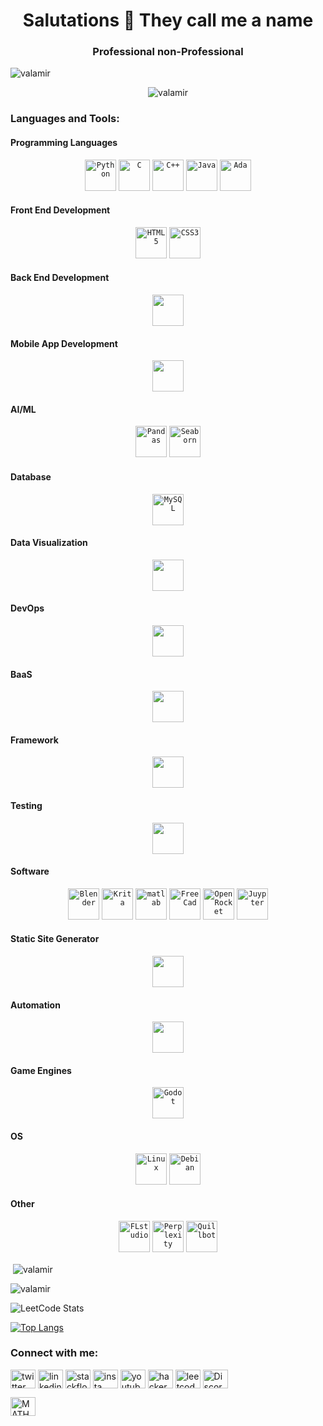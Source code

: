 <h1 align="center">Salutations 🤖 They call me a name</h1>
<h3 align="center">Professional non-Professional</h3>

<p align="left"> <img src="https://komarev.com/ghpvc/?username=valamir&label=Profile%20views&color=0e75b6&style=flat" alt="valamir" /> </p>

<p align="center"> <img src="https://github-profile-trophy.vercel.app/?username=Valamir777&theme=dracula&column=-1" alt="valamir" /> </p>

<h3 align="left">Languages and Tools:</h3>
<h4 align="left">Programming Languages</h4>
<div align="center">
	<code><img width="50" src="https://upload.wikimedia.org/wikipedia/commons/c/cf/Python_logo_51.svg" alt="Python" title="Python"/></code>
	<code><img width="50" src="https://upload.wikimedia.org/wikipedia/commons/1/19/C_Logo.png" alt="C" title="C"/></code>
	<code><img width="50" src="https://upload.wikimedia.org/wikipedia/commons/1/18/ISO_C%2B%2B_Logo.svg" alt="C++" title="C++"/></code>
	<code><img width="50" src="https://upload.wikimedia.org/wikipedia/de/e/e1/Java-Logo.svg" alt="Java" title="Java"/></code>
	<code><img width="50" src="https://upload.wikimedia.org/wikipedia/commons/d/d6/Ada_Mascot_with_slogan.svg" alt="Ada" title="Ada Core"/></code>
</div>
<h4 align="lef
<h4 align="left">Front End Development</h4>
<div align="center">
	<code><img width="50" src="https://upload.wikimedia.org/wikipedia/commons/6/61/HTML5_logo_and_wordmark.svg" alt="HTML5" title="HTML5"/></code>
	<code><img width="50" src="https://upload.wikimedia.org/wikipedia/commons/6/62/CSS3_logo.svg" alt="CSS3" title="CSS3"/></code>
</div>
<h4 align="left">Back End Development</h4>
<div align="center">
	<code><img width="50" src="" alt="" title=""/></code>
</div>
<h4 align="left">Mobile App Development</h4>
<div align="center">
	<code><img width="50" src="" alt="" title=""/></code>
</div>
<h4 align="left">AI/ML</h4>
<div align="center">
	<code><img width="50" src="https://upload.wikimedia.org/wikipedia/commons/2/22/Pandas_mark.svg" alt="Pandas" title="Pandas"/></code>
	<code><img width="50" src="https://seaborn.pydata.org/_images/logo-mark-lightbg.svg" alt="Seaborn" title="Seaborn"/></code>
</div>
<h4 align="left">Database</h4>
<div align="center">
	<code><img width="50" src="https://upload.wikimedia.org/wikipedia/labs/8/8e/Mysql_logo.png" alt="MySQL" title="MySQL"/></code>
</div>
<h4 align="left">Data Visualization</h4>
<div align="center">
	<code><img width="50" src="" alt="" title=""/></code>
</div>
<h4 align="left">DevOps</h4>
<div align="center">
	<code><img width="50" src="" alt="" title=""/></code>
</div>
<h4 align="left">BaaS</h4>
<div align="center">
	<code><img width="50" src="" alt="" title=""/></code>
</div>
<h4 align="left">Framework</h4>
<div align="center">
	<code><img width="50" src="" alt="" title=""/></code>
</div>
<h4 align="left">Testing</h4>
<div align="center">
	<code><img width="50" src="" alt="" title=""/></code>
</div>
<h4 align="left">Software</h4>
<div align="center">
	<code><img width="50" src="https://upload.wikimedia.org/wikipedia/en/f/f2/Blender-Logo.png" alt="Blender" title="Blender"/></code>
	<code><img width="50" src="https://upload.wikimedia.org/wikipedia/commons/7/73/Calligrakrita-base.svg" alt="Krita" title="Krita"/></code>
	<code><img width="50" src="https://upload.wikimedia.org/wikipedia/commons/2/21/Matlab_Logo.png" alt="matlab" title="matlab"/></code>
	<code><img width="50" src="https://upload.wikimedia.org/wikipedia/commons/f/f7/FreeCAD-logo.svg" alt="FreeCad" title="FreeCad"/></code>
	<code><img width="50" src="https://wiki.openrocket.info/images/a/a8/Icon-256.png" alt="OpenRocket" title="OpenRocket"/></code>
	<code><img width="50" src="https://upload.wikimedia.org/wikipedia/commons/thumb/3/38/Jupyter_logo.svg/800px-Jupyter_logo.svg.png" alt="Juypter" title="Juypter"/></code>
</div>
<h4 align="left">Static Site Generator</h4>
<div align="center">
	<code><img width="50" src="" alt="" title=""/></code>
</div>
<h4 align="left">Automation</h4>
<div align="center">
	<code><img width="50" src="" alt="" title=""/></code>
</div>
<h4 align="left">Game Engines</h4>
<div align="center">
	<code><img width="50" src="https://upload.wikimedia.org/wikipedia/commons/6/6a/Godot_icon.svg" alt="Godot" title="Godot"/></code>
</div>
<h4 align="left">OS</h4>
<div align="center">
	<code><img width="50" src="https://upload.wikimedia.org/wikipedia/commons/3/35/Tux.svg" alt="Linux" title="Linux"/></code>
	<code><img width="50" src="https://upload.wikimedia.org/wikipedia/commons/0/04/Debian_logo.png" alt="Debian" title="Debian"/></code>
</div>
<h4 align="left">Other</h4>
<div align="center">
	<code><img width="50" src="https://upload.wikimedia.org/wikipedia/fr/e/ef/FL-Studio-12-Logo.png" alt="FLstudio" title="FLstudio"/></code>
	<code><img width="50" src="https://upload.wikimedia.org/wikipedia/commons/1/1d/Perplexity_AI_logo.svg" alt="Perplexity" title="Perplexity"/></code>
	<code><img width="50" src="https://static.wikia.nocookie.net/logopedia/images/1/14/QuillBot_2017_%28Icon%29.png/revision/latest?cb=20221006131650" alt="Quillbot" title="Quillbot"/></code>
</div>

<p>&nbsp;<img align="center" src="https://github-readme-stats.vercel.app/api?username=valamir&show_icons=true&locale=en&theme=dracula" alt="valamir" /></p>

<p><img align="center" src="https://github-readme-streak-stats.herokuapp.com/?user=valamir&theme=dracula" alt="valamir" /></p>

![LeetCode Stats](https://leetcard.jacoblin.cool/Valamir777?theme=nord&font=Kaisei%20Opti&ext=heatmap)

[![Top Langs](https://github-readme-stats.vercel.app/api/top-langs/?username=Valamir777&layout=donut-vertical&theme=dracula)](https://github.com/anuraghazra/github-readme-stats)


<h3 align="left">Connect with me:</h3>
<p align="left">
<a href="https://twitter.com/twitter" target="blank"><img align="center" src="https://upload.wikimedia.org/wikipedia/commons/5/53/X_logo_2023_original.svg" alt="twitter" height="30" width="40" /></a>
<a href="https://linkedin.com/in/linkedin" target="blank"><img align="center" src="https://raw.githubusercontent.com/rahuldkjain/github-profile-readme-generator/master/src/images/icons/Social/linked-in-alt.svg" alt="linkedin" height="30" width="40" /></a>
<a href="https://stackoverflow.com/users/20379017/t-j" target="blank"><img align="center" src="https://raw.githubusercontent.com/rahuldkjain/github-profile-readme-generator/master/src/images/icons/Social/stack-overflow.svg" alt="stackflow" height="30" width="40" /></a>
<a href="https://instagram.com/insta" target="blank"><img align="center" src="https://raw.githubusercontent.com/rahuldkjain/github-profile-readme-generator/master/src/images/icons/Social/instagram.svg" alt="insta" height="30" width="40" /></a>
<a href="https://www.youtube.com/channel/UCl3YIPS_ANqhIG9BtIHZqMA" target="blank"><img align="center" src="https://raw.githubusercontent.com/rahuldkjain/github-profile-readme-generator/master/src/images/icons/Social/youtube.svg" alt="youtube" height="30" width="40" /></a>
<a href="https://www.hackerrank.com/profile/tbsjackson333" target="blank"><img align="center" src="https://raw.githubusercontent.com/rahuldkjain/github-profile-readme-generator/master/src/images/icons/Social/hackerrank.svg" alt="hacker" height="30" width="40" /></a>
<a href="https://leetcode.com/u/Valamir777/" target="blank"><img align="center" src="https://raw.githubusercontent.com/rahuldkjain/github-profile-readme-generator/master/src/images/icons/Social/leet-code.svg" alt="leetcode" height="30" width="40" /></a>
<a href="https://discord.gg/Discord" target="blank"><img align="center" src="https://raw.githubusercontent.com/rahuldkjain/github-profile-readme-generator/master/src/images/icons/Social/discord.svg" alt="Discord" height="30" width="40" /></a>
</p>
<a href="https://math.stackexchange.com/users/1339972/taylor-jackson" target="blank"><img align="center" src="https://cdn.sstatic.net/Sites/math/Img/apple-touch-icon@2.png?v=4ec1df2e49b1" alt="MATHSTACK" height="30" width="40" /></a>


